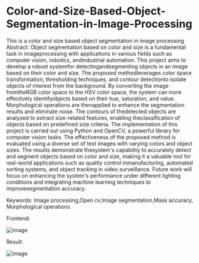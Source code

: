 # Color-and-Size-Based-Object-Segmentation-in-Image-Processing
This is a color and size based object segmentation in image processing
Abstract:
Object segmentation based on color and size is a fundamental task in imageprocessing with applications in various fields such as computer vision, robotics, andindustrial automation. This project aims to develop a robust systemfor detectingandsegmenting objects in an image based on their color and size. The proposed methodleverages color space transformation, thresholding techniques, and contour detectionto isolate objects of interest from the background. By converting the image fromtheRGB color space to the HSV color space, the system can more effectively identifyobjects based on their hue, saturation, and value. Morphological operations are thenapplied to enhance the segmentation results and eliminate noise. The contours of thedetected objects are analyzed to extract size-related features, enabling theclassification of objects based on predefined size criteria. The implementation of this project is carried out using Python and OpenCV, a powerful library for computer vision tasks. The effectiveness of the proposed method is evaluated using a diverse set of test images with varying colors and object sizes. The results demonstrate thesystem's capability to accurately detect and segment objects based on color and size, making it a valuable tool for real-world applications such as quality control inmanufacturing, automated sorting systems, and object tracking in video surveillance. Future work will focus on enhancing the system's performance under different
lighting conditions and integrating machine learning techniques to improvesegmentation accuracy. 

Keywords: Image processing,Open cv,Image segmentation,Mask accuracy, Morphological operations

Frontend:

![image](https://github.com/user-attachments/assets/bb268522-93da-461d-b69e-0e7912915d9b)

Result:

![image](https://github.com/user-attachments/assets/54096ccd-bb90-4d6c-9101-7ad0fbe180c8)
